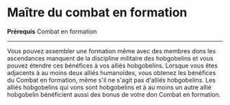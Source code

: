 # Maître du combat en formation

<p><span id="ctl00_MainContent_DetailedOutput"><strong>Prérequis</strong> Combat en formation<br></span></p>
<hr>
<p>Vous pouvez assembler une formation même avec des membres dons les ascendances manquent de la discipline militaire des hobgobelins et vous pouvez étendre ces bénéfices à vos alliés hobgobelins. Lorsque vous êtes adjacents à au moins deux alliés humanoïdes, vous obtenez les bénéfices du Combat en formation, même s'il ne s'agit pas d'alliés hobgobelins. Les alliés  hobgobelins qui vons sont hobgobelins et à au moins un autre allié hobgobelin bénéficient aussi des bonus de votre don Combat en formation.&nbsp;</p>